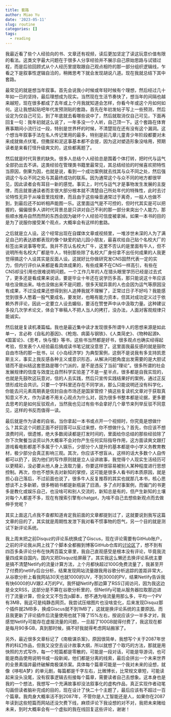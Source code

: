 ```yaml
---
title: 套路
author: Miao Yu
date: '2023-05-11'
slug: routine
categories: []
tags:
  - reading
---
```


我最近看了些个人经验向的书、文章还有视频，读后更加坚定了读这玩意价值有限的看法。这类文字最大问题在于很多人分享经验并不展示自己原始思路与试错过程，而是后验回顾式从个人经历里提取跟自己观点相符的那一部分组织逻辑线，乍看之下是叙事性逻辑自洽的，稍微思考下就会发现胡说八道。现在我就总结下其中套路。

最常见的就是想当年叙事。首先会说我小时候或年轻时候有个理想，然后经过几十年如一日的坚持，最后理想成为现实。当然现在生活节奏快了，想当年的间隔也越来越短，现在很多都成了去年或上个月我就知道会怎样，你看今年或这个月如何如何。这让我想起贴吧年代发预测贴的套路，首先在年初发帖子写上一些预测，然后设定为仅自己可见，到了年底就去看哪些说中了，然后就取消仅自己可见，下面再回复一句：我年初就这么说了，一年多没一个人听，自己顶一下。这个套路在体育赛事期间小流行过一段，特别是世界杯的时候，不清楚现在还有没有这个漏洞。这个想当年叙事手法在名人传记里用的最多，特别是前几章儿童青少年阶段都要对未来成就做点伏笔，但撒尿和泥这事基本都不会提，因为这对塑造形象没啥用，预期读者是来看打怪升级爽文的，这些都离题了。

然后就是时代背景的缺失。很多人总结个人经验总是围着个体打转，把时代与运气全部扔出去不讲。这类经验在管理类书籍里最常见，其总结经验的时候喜欢把特性当原因，倒果为因，也就是说，看到一个成功案例就去找其与众不同之处，然后强调这个与众不同之处与其最终成功的联系。因为通常这个与众不同的地方都很罕见，因此读者会有耳目一新的感觉。事实上，时代与运气才是事物发生发展的主旋律，而且就普通读者而言很大部分根本就不清楚自己所处年代的特殊性，此时去讨论特性无异于从噪音里找规律，而且由于这些噪音通常过于离奇，一般人也做不到，到最后还不如听相声能图一乐。这里面运气是不可控的，但时代其实是可以把握的，偏偏很多人讲时代背景总是只讲对自己不利的那一部分来突出个人能力，那些顺水推舟自然而然的东西会因为破坏个人经验可信度被拿掉。如果一本书的目的是为了说服你接受某个观点，大概率会有这样的套路。

之后就是立人设。这个经常出现在自媒体文章或视频里，一堆涉世未深的人为了满足自己的表达欲都表现的像个缺爱的幼儿园小朋友，最喜欢给自己贴个名校大厂的标签出来说事等夸奖。我并不否认名校大厂牛，这里不否认的是里面有牛人，但不说明所有名校大厂都是牛人，特别那些除了名校大厂身份拿不出任何成果的人我更觉得搞这个人设其实是反面人设。这就好比你做研究发CNS固然代表一定的实力，但内行评价从来都是看具体成果的，有些成果不在CNS一样高引，有些在CNS却没引用也很难说明问题。一个工作几年的人在猎头眼里学历已经是过去式了，更多还是看成果来说话，要是毕业十年还在说学历多高，那只能说这十年应该啥也没做出来。啥也没做出来不是问题，很多天赋异禀的人也会因为运气等原因没有成果，不过没成果还想得到别人追捧我就不理解了，正常过日子不好吗？我能感觉到很多人憋着一股气要成名，要发财，也略有能力资本，但其对成功定义过于依赖外界评论，因此一定要立人设去媚俗，要活在赞誉声中从中汲取力量。这种建议多投几次学术论文，体会下审稿人不把人当人的拷打，没办法，人面对客观规律只能诚实。

然后就是复读机凑篇幅。我也是最近集中读才发现很多所谓牛人的思想来源是如此单一，言必称《自私的基因》、《枪炮、病菌与钢铁》、《人类简史》、《物种起源》、《国富论》、《思考，快与慢》等书，这些书当然都是好书，很多观点也确实经得起考验，但发表个人经验最后搞成读书笔记就没意思了。这里面我最反感的就是鼓吹自由市场的那一批书，以《小岛经济学》为典型案例，这倒不是说我有多支持凯恩斯主义，事实上我反感各种主义或意识形态，从解决问题角度出发需要的是大胆试错而不是纠结这套思路是哪个门派的，是不是违反了当前“理论”。很多所谓的社会发展规律的信度与效度比自然科学实验差了不是一星半点，很多都是自我实现的，也就是先鼓吹这玩意对，信的人去实践，然后只宣传实践结果好的案例，通过正反馈形成社会共识。只要一个学科里还存在不同学派，那么只能说明还没有科学化，你能去问元素周期表是信封自由市场还是国家管控？搞这些复读机文章对于获取真知意义不大，作为读者不用关心观点为什么对，因为很多书整本都是论据，更多要去思考的是如何反驳观点，当然我也见过有些书会拿好几个章节来列举反驳不同意见，这样的书反而值得一读。

最后就是作为读者的自省。当你拿起一本书或点开一个视频时，你究竟是想做什么？其实这个问题正面不好回答可以反过来想，你不想做什么？首先，你应该不想浪费时间，很遗憾，绝大多数阅读都是打发时间的，里面给你总结的那些经验除了你下次聚餐当谈资以外大概率不会对你产生任何实际指导作用，这方面读爽文跟打游戏看电影都差不多属于个人娱乐，少部分个人提升的基本都是中小学义务教育教材，极少部分会真正影响三观。其次，你应该不想盲从，这样的话大多数个人自传都可以扔了，因为他们的写作原则就是立人设讲故事，我觉得个人现实生活经历可以更精彩，没必要从他人身上汲取力量，你要这样很容易被别人某种程度进行思想控制。再次，你也不想失去对新知的掌控，这可能是很多人看书的本质原因，就是担心自己落后，不过前面也说了，很多牛人反复推荐的其实也就那几本书，核心思想谈不上多新颖，很多畅销书都是新瓶装了旧酒，多了点时事案例，而偏门的书更多是教化或娱乐自己，也没啥可和别人交流的，新知总是有的，但产生新知的土壤对每个人都差不多，现在有搜索引擎有chatgpt，为啥不自己去想些新观点而去做伸手党呢？

其实上面这几点我不查都知道肯定我前面的文章都提到过了，这就要说到我写这篇文章的目的了，其实就是周期性发泄下我对看不惯事物的怨气，另一个目的就是测试下新评论系统。

我上周末把之前Disquz的评论系统换成了Giscus，现在评论需要有GitHub账户，之前的评论我从网上找了个脚本全都搬到博客GitHub仓库的[讨论区](https://github.com/yufree/yufree.cn/discussions)了，想不到有四百多条评论分布在快两百篇文章里，我自己直观感受是根本没有评论，毕竟我流量四成来自国内，国内又把Disquz给屏蔽了。其实我这么懒还去换评论系统主要是搞不清楚Netlify的流量计算方法，上个月都快超过100G免费流量了，我甚至开了付费的netlify后台分析，结果发现网站流量跟我用谷歌分析追踪的差距非常大，从谷歌分析上看我网站30天也就1000的UV，不到3000的PV，结果Netlify告诉我有快6000的UV跟2.4万的PV。我怀疑Netlify那边算了RSS订阅访问，因为我这边是全文RSS，这部分是不算在谷歌分析里的，但Netlify可能从服务器拉取那边进行了流量计算，但全文又不包含js脚本，想不通为啥流量用那么多，平均一个PV有3MB，我这可是纯静态网页。我尝试压缩图片也没啥变化，后来发现Disquz那个插件就2MB多，换成Giscus就不到1MB了，这就是换评论系统的主要原因。而且我更新了评论插件后流量使用也就下降了15%左右，按说应该少一半多才对，我感觉Netlify可能存在虚报流量的问题，一旦超了100GB就得付费了，我这现在都是每月90多GB，真到那时候，搞不好我就得考虑网站搬家了。

另外，最近很多文章标记了《南极谋杀案》，原因很简单，我想写个关于2087年世界的科幻作品，但我又没空去设计故事大纲，所以就想了个取巧的方法，那就是用快照的方式写作，每一个短篇都是零散的，可能是一段对话，可能是导游词，也可能是商品使用说明书或一段新闻，他们都是分离的线索，最后会拼出一个未来世界的全景素描并最终破解南极谋杀案。具体每个篇章可能是一个我对未来的设想，就像《哆啦A梦》的单元剧，每篇都是千字左右，比微博长，比常规文章短，可能读起来没头没尾，没有叙事逻辑去衔接每个篇章，需要读者自己去想象。这本身也是我的一个想法，我想写一个充满故事却没法叙事化的虚构作品，真正实现作者动笔勾画但读者脑补完成的目的，现在设计了快二十个主题了，最后应该有不超过一百个篇章。我肉身大概率活不到2087年，不管你是人工智能还是人，如果你在2087年读到这些短篇而网站还没欠费下线，麻烦评论下我设想的对不对，我把未来赌给未来，到时大概率会有一个虚拟的我在线回复这些评论，谢谢！
